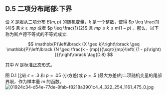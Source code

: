 ## D.5 二项分布尾部:下界

设 $X$ 是服从二项分布 $B\left( {m, p}\right)$ 的随机变量，$k$ 是一个整数，使得 $p \leq \frac{1}{4}$ 且 $k \geq {mp}$ 或者 $p \leq \frac{1}{2}$ 且 ${mp} \leq k \leq m\left( {1 - p}\right)$ 。那么，以下称为斯卢德不等式的不等式成立:

$$
\mathbb{P}\left\lbrack {X \geq k}\right\rbrack \geq \mathbb{P}\left\lbrack {N \geq \frac{k - {mp}}{\sqrt{{mp}\left( {1 - p}\right) }}}\right\rbrack \tag{D.8}
$$

其中 $N$ 是标准正态形式。


图 D.1
比较 $\epsilon = {.3}$ 和 $p = {.05}$ (小方差)或 $p = {.5}$ (最大方差)的二项随机变量的尾部界限，作为样本量 $m$ 的函数。
![01924c34-d54e-77de-8fab-f8218a3901c4_4_322_254_1161_475_0.jpg](images/01924c34-d54e-77de-8fab-f8218a3901c4_4_322_254_1161_475_0.jpg)